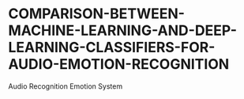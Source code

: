 # COMPARISON-BETWEEN-MACHINE-LEARNING-AND-DEEP-LEARNING-CLASSIFIERS-FOR-AUDIO-EMOTION-RECOGNITION
Audio Recognition Emotion System
